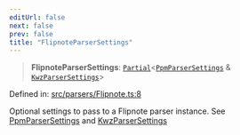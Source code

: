 ```yaml
---
editUrl: false
next: false
prev: false
title: "FlipnoteParserSettings"
---
```


> **FlipnoteParserSettings**: [`Partial`](https://www.typescriptlang.org/docs/handbook/utility-types.html#partialtype)\<[`PpmParserSettings`](/api/type-aliases/ppmparsersettings/) & [`KwzParserSettings`](/api/type-aliases/kwzparsersettings/)\>

Defined in: [src/parsers/Flipnote.ts:8](https://github.com/jaames/flipnote.js/blob/a8a7e56268fb7f3a0039ade6ddc69a607deedd27/src/parsers/Flipnote.ts#L8)

Optional settings to pass to a Flipnote parser instance. See [PpmParserSettings](../../../../../../api/type-aliases/ppmparsersettings) and [KwzParserSettings](../../../../../../api/type-aliases/kwzparsersettings)
